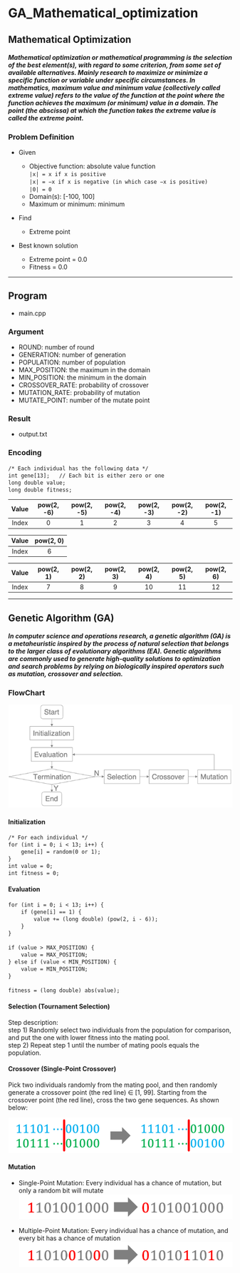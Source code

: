 # GA_Mathematical_optimization

## Mathematical Optimization

##### Mathematical optimization or mathematical programming is the selection of the best element(s), with regard to some criterion, from some set of available alternatives. Mainly research to maximize or minimize a specific function or variable under specific circumstances. In mathematics, maximum value and minimum value (collectively called extreme value) refers to the value of the function at the point where the function achieves the maximum (or minimum) value in a domain. The point (the abscissa) at which the function takes the extreme value is called the extreme point.

### Problem Definition

* Given
  * Objective function: absolute value function  
    `|x| = x if x is positive`  
    `|x| = −x if x is negative (in which case −x is positive)`  
    `|0| = 0`
  * Domain(s): [-100, 100]
  * Maximum or minimum: minimum

* Find
  * Extreme point

* Best known solution
  * Extreme point = 0.0
  * Fitness = 0.0

---

## Program

* main.cpp

### Argument

* ROUND: number of round
* GENERATION: number of generation
* POPULATION: number of population
* MAX_POSITION: the maximum in the domain
* MIN_POSITION: the minimum in the domain
* CROSSOVER_RATE: probability of crossover
* MUTATION_RATE: probability of mutation
* MUTATE_POINT: number of the mutate point

### Result

 * output.txt

### Encoding
```
/* Each individual has the following data */
int gene[13];   // Each bit is either zero or one
long double value;
long double fitness;
```
| Value  | pow(2, -6) | pow(2, -5) | pow(2, -4) | pow(2, -3) | pow(2, -2) | pow(2, -1) |
| :----: |:----------:|:----------:|:----------:|:----------:|:----------:|:----------:|
| Index  | 0          | 1          | 2          | 3          | 4          | 5          |

| Value  | pow(2, 0) |
| :----: |:----------:|
| Index  | 6          |

| Value  | pow(2, 1) | pow(2, 2) | pow(2, 3) | pow(2, 4) | pow(2, 5) | pow(2, 6) |
| :----: |:---------:|:---------:|:---------:|:---------:|:---------:|:---------:|
| Index  | 7         | 8         | 9         | 10        | 11        | 12        |

---

## Genetic Algorithm (GA)

##### In computer science and operations research, a genetic algorithm (GA) is a metaheuristic inspired by the process of natural selection that belongs to the larger class of evolutionary algorithms (EA). Genetic algorithms are commonly used to generate high-quality solutions to optimization and search problems by relying on biologically inspired operators such as mutation, crossover and selection.

### FlowChart

![Flowchart](./img/Flowchart.png)

#### Initialization

```
/* For each individual */
for (int i = 0; i < 13; i++) {
    gene[i] = random(0 or 1);
}
int value = 0;
int fitness = 0;
```

#### Evaluation

```
for (int i = 0; i < 13; i++) {
    if (gene[i] == 1) {
        value += (long double) (pow(2, i - 6));
    }
}

if (value > MAX_POSITION) {
    value = MAX_POSITION;
} else if (value < MIN_POSITION) {
    value = MIN_POSITION;
}

fitness = (long double) abs(value);
```

#### Selection (Tournament Selection)

Step description:  
step 1) Randomly select two individuals from the population for comparison, and put the one with lower fitness into the mating pool.  
step 2) Repeat step 1 until the number of mating pools equals the population.

#### Crossover (Single-Point Crossover)

Pick two individuals randomly from the mating pool, and then randomly generate a crossover point (the red line) ∈ [1, 99].
Starting from the crossover point (the red line), cross the two gene sequences. As shown below:

![Single-Point Crossover](./img/SPCrossover.png)

#### Mutation

* Single-Point Mutation: Every individual has a chance of mutation, but only a random bit will mutate  
![Single-Point Crossover](./img/SPMutation.png)

* Multiple-Point Mutation: Every individual has a chance of mutation, and every bit has a chance of mutation  
![Single-Point Crossover](./img/MPMutation.png)

